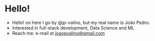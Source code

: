# Hello!
- Hello! on here I go by @jp-valino, but my real name is João Pedro.
- Interested in full-stack development, Data Science and ML
- Reach me: e-mail at joaopvalino@gmail.com

<!---
jp-valino/jp-valino is a ✨ special ✨ repository because its `README.md` (this file) appears on your GitHub profile.
You can click the Preview link to take a look at your changes.
--->
